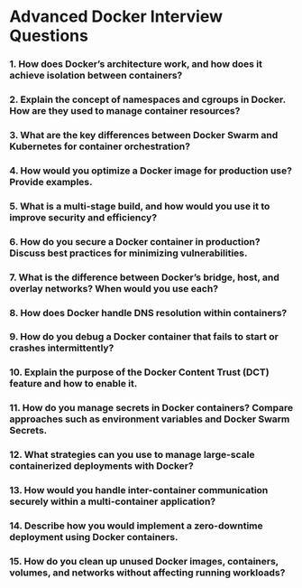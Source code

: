 # Advanced Docker Interview Questions

### 1. How does Docker’s architecture work, and how does it achieve isolation between containers?

### 2. Explain the concept of namespaces and cgroups in Docker. How are they used to manage container resources?

### 3. What are the key differences between Docker Swarm and Kubernetes for container orchestration?

### 4. How would you optimize a Docker image for production use? Provide examples.

### 5. What is a multi-stage build, and how would you use it to improve security and efficiency?

### 6. How do you secure a Docker container in production? Discuss best practices for minimizing vulnerabilities.

### 7. What is the difference between Docker’s bridge, host, and overlay networks? When would you use each?

### 8. How does Docker handle DNS resolution within containers?

### 9. How do you debug a Docker container that fails to start or crashes intermittently?

### 10. Explain the purpose of the Docker Content Trust (DCT) feature and how to enable it.

### 11. How do you manage secrets in Docker containers? Compare approaches such as environment variables and Docker Swarm Secrets.

### 12. What strategies can you use to manage large-scale containerized deployments with Docker?

### 13. How would you handle inter-container communication securely within a multi-container application?

### 14. Describe how you would implement a zero-downtime deployment using Docker containers.

### 15. How do you clean up unused Docker images, containers, volumes, and networks without affecting running workloads?
